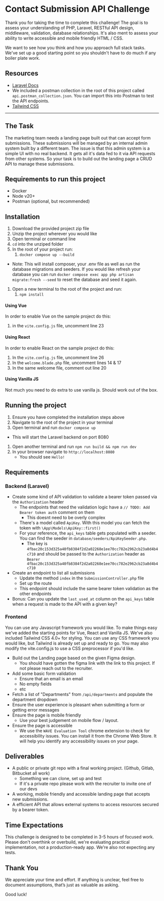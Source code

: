 # Contact Submission API Challenge

Thank you for taking the time to complete this challenge! The goal is to assess your understanding of PHP, Laravel, RESTful API design, middleware, validation, database relationships. It's also ment to assess your ability to write accessible and mobile friendly HTML / CSS.

We want to see how you think and how you approach full stack tasks. We've set up a good starting point so you shouldn't have to do much if any boiler plate work.

## Resources
- [Laravel Docs](https://laravel.com/docs)
- We included a postman collection in the root of this project called `api.postman_collection.json`. You can import this into Postman to test the API endpoints.
- [Tailwind CSS](https://tailwindcss.com/docs)

---

## The Task
The marketing team needs a landing page built out that can accept form submissions. These submissions will be managed by an internal admin system built by a different team. The issue is that this admin system is a simple UI with no real backend. It gets all it's data fed to it via API requests from other systems. So your task is to build out the landing page a CRUD API to manage these submissions.

## Requirements to run this project
- Docker
- Node v20+
- Postman (optional, but recommended)

## Installation
1) Download the provided project zip file
1) Unzip the project wherever you would like
1) Open terminal or command line
1) `cd` into the unziped folder
1) In the root of your project run:
	1) `docker compose up --build`
  - Note: This will install composer, your .env file as well as run the database migrations and seeders. If you would like refresh your database you can run `docker compose exec app php artisan migrate:fresh --seed` to reset the database and seed it again.
1) Open a new terminal to the root of the project and run:
	1) `npm install`

#### Using Vue
In order to enable Vue on the sample project do this:
1) in the `vite.config.js` file, uncomment line 23

#### Using React
In order to enable React on the sample project do this:
1) In the `vite.config.js` file, uncomment line 26
1) In the `welcome.blade.php` file, uncomment lines 14 & 17
1) In the same welcome file, comment out line 20

#### Using Vanilla JS
Not much you need to do extra to use vanilla js. Should work out of the box.

## Running the project
1) Ensure you have completed the installation steps above
1) Navigate to the root of the project in your terminal
1) Open terminal and run `docker compose up`
  - This will start the Laravel backend on port 8080
1) Open another terminal and run `npm run build && npm run dev`
1) In your browser navigate to `http://localhost:8080`
	- You should see `Hello!`

## Requirements

### Backend (Laravel)
- Create some kind of API validation to validate a bearer token passed via the `Authorization` header
  - The endpoints that need the validation logic have a `// TODO: Add Bearer token auth` comment on them
      - This doesnt need to be overly complex
  - There's a model called `ApiKey`. With this model you can fetch the token with `\App\Models\ApiKey::first()`
  - For your reference, the `api_keys` table gets populated with a seeder. You can find the seeder in `database/seeders/ApiKeySeeder.php`.
    - The key is `4fbac20c153d325a40fb8384f2d2a02268e1ee70cc782e2962cb23a8d4b4c710` and should be passed to the `Authorization` header as `Bearer 4fbac20c153d325a40fb8384f2d2a02268e1ee70cc782e2962cb23a8d4b4c710`
- Create an endpoint to list all submissions
  - Update the method `index` in the `SubmissionController.php` file
  - Set up the route
  - This endpoint should include the same bearer token validation as the other endpoints
- Bonus: Can you update the `last_used_at` column on the `api_keys` table when a request is made to the API with a given key?

### Frontend
You can use any Javascript framework you would like. To make things easy we've added the starting points for Vue, React and Vanilla JS. We've also included Tailwind CSS 4.0+ for styling. You can use any CSS framework you would like, but Tailwind is already set up and ready to go. You may also modify the vite.config.js to use a CSS preprocessor if you'd like.
- Build out the Landing page based on the given Figma design.
	- You should have gotten the figma link with the link to this project. If not please reach out to the recruiter.
- Add some basic form validation
	- Ensure that an email is an email
	- No empty fields
	- etc
- Fetch a list of "Departments" from `/api/departments` and populate the department dropdown
- Ensure the user experience is pleasant when submitting a form or getting error messages
- Ensure the page is mobile friendly
  - Use your best judgement on mobile flow / layout.
- Ensure the page is accessible
  - We use the `WAVE Evaluation Tool` chrome extension to check for accessibility issues. You can install it from the Chrome Web Store. It will help you identify any accessibility issues on your page.

## Deliverables
- A public or private git repo with a final working project. (Github, Gitlab, Bitbucket all work)
	- Something we can clone, set up and test
	- If it's a private repo please work with the recruiter to invite one of our devs
- A working, mobile friendly and accessible landing page that accepts new submissions.
- A efficient API that allows external systems to access resources secured by a bearer token.

## Time Expectations
This challenge is designed to be completed in 3-5 hours of focused work. Please don't overthink or overbuild, we're evaluating practical implementation, not a production-ready app. We're also not expecting any tests.

## Thank You
We appreciate your time and effort. If anything is unclear, feel free to document assumptions, that’s just as valuable as asking.

Good luck!
